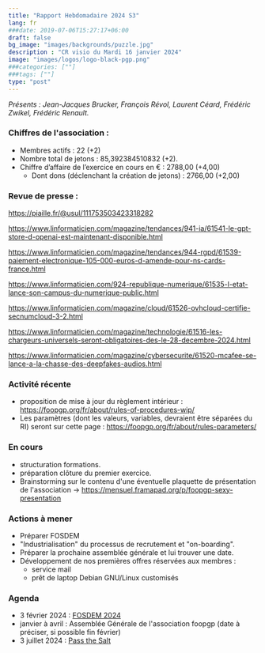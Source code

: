 ```yaml
---
title: "Rapport Hebdomadaire 2024 S3"
lang: fr
###date: 2019-07-06T15:27:17+06:00
draft: false
bg_image: "images/backgrounds/puzzle.jpg"
description : "CR visio du Mardi 16 janvier 2024"
image: "images/logos/logo-black-pgp.png"
###categories: [""]
###tags: [""]
type: "post"
---
```


*Présents : Jean-Jacques Brucker, François Révol, Laurent Céard, Frédéric Zwikel, Frédéric Renault.*


### Chiffres de l'association :

* Membres actifs : 22 (+2)
* Nombre total de jetons : 85,392384510832 (+2).
* Chiffre d’affaire de l’exercice en cours en € : 2788,00 (+4,00) 
  * Dont dons (déclenchant la création de jetons) : 2766,00 (+2,00)


### Revue de presse :

https://piaille.fr/@usul/111753503423318282

https://www.linformaticien.com/magazine/tendances/941-ia/61541-le-gpt-store-d-openai-est-maintenant-disponible.html

https://www.linformaticien.com/magazine/tendances/944-rgpd/61539-paiement-electronique-105-000-euros-d-amende-pour-ns-cards-france.html

https://www.linformaticien.com/924-republique-numerique/61535-l-etat-lance-son-campus-du-numerique-public.html

https://www.linformaticien.com/magazine/cloud/61526-ovhcloud-certifie-secnumcloud-3-2.html

https://www.linformaticien.com/magazine/technologie/61516-les-chargeurs-universels-seront-obligatoires-des-le-28-decembre-2024.html

https://www.linformaticien.com/magazine/cybersecurite/61520-mcafee-se-lance-a-la-chasse-des-deepfakes-audios.html


### Activité récente

* proposition de mise à jour du règlement intérieur : https://foopgp.org/fr/about/rules-of-procedures-wip/
* Les paramètres (dont les valeurs, variables, devraient être séparées du RI) seront sur cette page : https://foopgp.org/fr/about/rules-parameters/

### En cours

* structuration formations.
* préparation clôture du premier exercice.
* Brainstorming sur le contenu d'une éventuelle plaquette de présentation de l'association -> https://mensuel.framapad.org/p/foopgp-sexy-presentation

### Actions à mener

* Préparer FOSDEM
* "Industrialisation" du processus de recrutement et "on-boarding".
* Préparer la prochaine assemblée générale et lui trouver une date.
* Développement de nos premières offres réservées aux membres :
  * service mail
  * prêt de laptop Debian GNU/Linux customisés


### Agenda

* 3 février 2024 : [FOSDEM 2024](https://fosdem.org/2024/)
* janvier à avril : Assemblée Générale de l'association foopgp (date à préciser, si possible fin février)
* 3 juillet 2024 : [Pass the Salt](https://2024.pass-the-salt.org)

